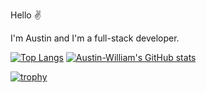 Hello ✌️

I'm Austin and I'm a full-stack developer.

[![Top Langs](https://github-readme-stats.vercel.app/api/top-langs/?username=Austin-William&theme=dark)](https://github.com/anuraghazra/github-readme-stats)           [![Austin-William's GitHub stats](https://github-readme-stats.vercel.app/api?username=Austin-William&show_icons=true&count_private=true&theme=dark)](https://github.com/anuraghazra/github-readme-stats)

[![trophy](https://github-profile-trophy.vercel.app/?username=Austin-William&theme=chalk)](https://github.com/ryo-ma/github-profile-trophy)


<!--
**Austin-William/Austin-William** is a ✨ _special_ ✨ repository because its `README.md` (this file) appears on your GitHub profile.

Here are some ideas to get you started:

- 🔭 I’m currently working on ...
- 🌱 I’m currently learning ...
- 👯 I’m looking to collaborate on ...
- 🤔 I’m looking for help with ...
- 💬 Ask me about ...
- 📫 How to reach me: ...
- 😄 Pronouns: ...
- ⚡ Fun fact: ...
-->
